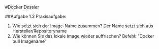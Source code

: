 #Docker Dossier

##Aufgabe 1.2
Praxisaufgabe: 
1. Wie setzt sich der Image-Name zusammen?
Der Name setzt sich aus Hersteller/Repositoryname
2. Wie können Sie das lokale Image wieder auffrischen? 
Befehl: "Docker pull Imagename"
